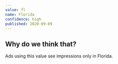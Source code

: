 ```yaml
---
value: fl
name: Florida
confidence: high
published: 2020-09-09
---
```


## Why do we think that?

Ads using this value see impressions only in Florida.
